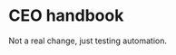 # CEO handbook
Not a real change, just testing automation.
 
<meta name="maintainedBy" value="mikermcneil">
<meta name="title" value="CEO handbook">
